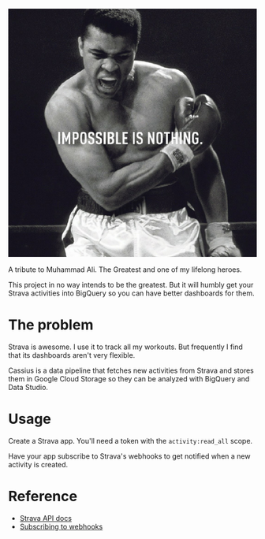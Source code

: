 ![Muhhamad Ali](docs/img/muhammad_ali.jpg)

A tribute to Muhammad Ali. The Greatest and one of my lifelong heroes.

This project in no way intends to be the greatest. 
But it will humbly get your Strava activities into BigQuery 
so you can have better dashboards for them.

# The problem

Strava is awesome. I use it to track all my workouts. But frequently I 
find that its dashboards aren't very flexible.

Cassius is a data pipeline that fetches new activities from Strava
and stores them in Google Cloud Storage so they can be analyzed 
with BigQuery and Data Studio.

# Usage

Create a Strava app. You'll need a token with the `activity:read_all` scope.

Have your app subscribe to Strava's webhooks to get notified when a new activity
is created.

# Reference

- [Strava API docs](https://developers.strava.com/docs/getting-started/)
- [Subscribing to webhooks](https://developers.strava.com/docs/webhooks/)